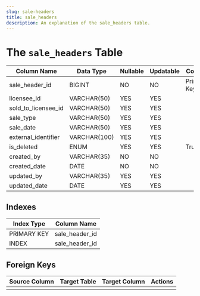 ```yaml
---
slug: sale-headers
title: sale_headers
description: An explanation of the sale_headers table.
---
```


# The `sale_headers` Table

| Column Name         | Data Type    | Nullable | Updatable | Comment     |
|---------------------|--------------|----------|-----------|-------------|
| sale_header_id      | BIGINT       | NO       | NO        | Primary Key |
| licensee_id         | VARCHAR(50)  | YES      | YES       |             |
| sold_to_licensee_id | VARCHAR(50)  | YES      | YES       |             |
| sale_type           | VARCHAR(50)  | YES      | YES       |             |
| sale_date           | VARCHAR(50)  | YES      | YES       |             |
| external_identifier | VARCHAR(100) | YES      | YES       |             |
| is_deleted          | ENUM         | YES      | YES       | True,False  |
| created_by          | VARCHAR(35)  | NO       | NO        |             |
| created_date        | DATE         | NO       | NO        |             |
| updated_by          | VARCHAR(35)  | YES      | YES       |             |
| updated_date        | DATE         | YES      | YES       |             |

## Indexes

| Index Type  | Column Name    |
|-------------|----------------|
| PRIMARY KEY | sale_header_id |
| INDEX       | sale_header_id |

## Foreign Keys

| Source Column | Target Table | Target Column | Actions |
|---------------|--------------|---------------|---------|
|               |              |               |         |